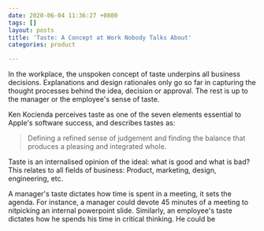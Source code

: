 ```yaml
---
date: 2020-06-04 11:36:27 +0800
tags: []
layout: posts
title: 'Taste: A Concept at Work Nobody Talks About'
categories: product

---
```

In the workplace, the unspoken concept of taste underpins all business decisions. Explanations and design rationales only go so far in capturing the thought processes behind the idea, decision or approval. The rest is up to the manager or the employee's sense of taste. 

Ken Kocienda perceives taste as one of the seven elements essential to Apple's software success, and describes tastes as:

> Defining a refined sense of judgement and finding the balance that produces a pleasing and integrated whole.

Taste is an internalised opinion of the ideal: what is good and what is bad? This relates to all fields of business: Product, marketing, design, engineering, etc.  

A manager's taste dictates how time is spent in a meeting, it sets the agenda. For instance, a manager could devote 45 minutes of a meeting to nitpicking an internal powerpoint slide. Similarly, an employee's taste dictates how he spends his time in critical thinking. He could be 